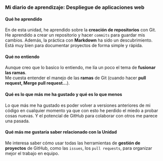 ### **Mi diario de aprendizaje: Despliegue de aplicaciones web**

#### **Qué he aprendido** 

En de esta unidad, he aprendido sobre la **creación de repositorios** con Git. 
He aprendido a crear un repositorio y hacer `commits` para guardar mis cambios.
Además, la práctica con **Markdown** ha sido un descubrimiento. Está muy bien para documentar proyectos de forma simple y rápida.

#### **Qué no entiendo** 

Aunque creo que lo basico lo entiendo, me lía un poco el tema de **fusionar las ramas**.   
Me cuesta entender el manejo de las **ramas** de Git (cuando hacer **pull request, Merge pull request...**).

#### **Qué es lo que más me ha gustado y qué es lo que menos** 

Lo que más me ha gustado es poder volver a versiones anteriores de mi código en cualquier momento ya que con esto he perdido el miedo a probar cosas nuevas. 
Y el potencial de GitHub para colaborar con otros me parece una pasada.

#### **Qué más me gustaría saber relacionado con la Unidad** 

Me interesa saber cómo usar todas las herramientas de **gestión de proyectos** de GitHub, como las `issues`, los `pull requests`, para organizar mejor el trabajo en equipo.
